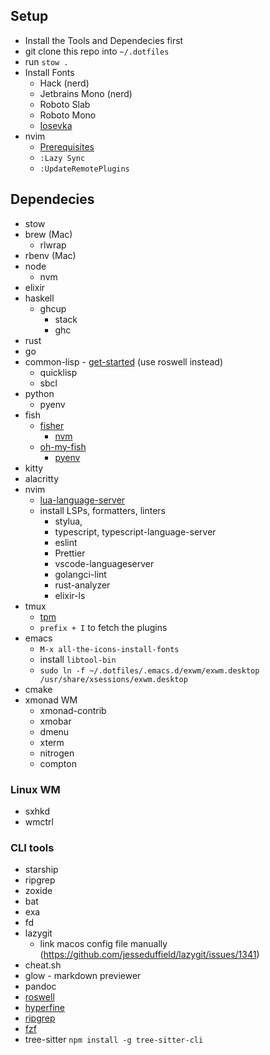 ## Setup
- Install the Tools and Dependecies first
 - git clone this repo into `~/.dotfiles`
- run `stow .`
- Install Fonts
	- Hack (nerd)
	- Jetbrains Mono (nerd)
	- Roboto Slab
	- Roboto Mono
	- [Iosevka](https://github.com/be5invis/Iosevka)
- nvim
	- [Prerequisites](https://github.com/neovim/neovim/wiki/Building-Neovim#build-prerequisites)
	- `:Lazy Sync`
	- `:UpdateRemotePlugins`

## Dependecies
- stow
- brew (Mac)
	- rlwrap
- rbenv (Mac)
- node
	- nvm
- elixir
- haskell
    - ghcup
        - stack
        - ghc
- rust
- go
- common-lisp - [get-started](https://lisp-lang.org/learn/getting-started/) (use roswell instead)
	- quicklisp
	- sbcl
- python
	- pyenv
- fish
	- [fisher](https://github.com/jorgebucaran/fisher)
		- [nvm](https://github.com/jorgebucaran/nvm.fish)
	- [oh-my-fish](https://github.com/oh-my-fish/oh-my-fish)
		- [pyenv](https://github.com/oh-my-fish/plugin-pyenv)
- kitty
- alacritty
- nvim
	- [lua-language-server](https://github.com/sumneko/lua-language-server/wiki/Getting-Started)
	- install LSPs, formatters, linters
		- stylua,
		- typescript, typescript-language-server
		- eslint
		- Prettier
		- vscode-languageserver
		- golangci-lint
		- rust-analyzer
		- elixir-ls
- tmux
	- [tpm](https://github.com/tmux-plugins/tpm)
	- `prefix + I` to fetch the plugins
- emacs
	- `M-x all-the-icons-install-fonts`
    - install `libtool-bin`
    - `sudo ln -f ~/.dotfiles/.emacs.d/exwm/exwm.desktop /usr/share/xsessions/exwm.desktop`
- cmake
- xmonad WM
    - xmonad-contrib
    - xmobar
    - dmenu
    - xterm
    - nitrogen
    - compton

### Linux WM
- sxhkd
- wmctrl

### CLI tools
- starship
- ripgrep
- zoxide
- bat
- exa
- fd
- lazygit
	- link macos config file manually (https://github.com/jesseduffield/lazygit/issues/1341)
- cheat.sh
- glow - markdown previewer
- pandoc
- [roswell](https://github.com/roswell/roswell)
- [hyperfine](https://github.com/sharkdp/hyperfine)
- [ripgrep](https://github.com/BurntSushi/ripgrep#installation)
- [fzf](https://github.com/junegunn/fzf)
- tree-sitter `npm install -g tree-sitter-cli`
